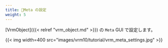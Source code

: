 ```yaml
---
title: 🚧Meta の設定
weight: 5
---
```


[VrmObject]({{< relref "vrm_object.md" >}}) の `Meta` GUI で設定します。

{{< img width=400 src="images/vrm10/tutorial/vrm_meta_settings.jpg" >}}
